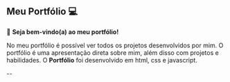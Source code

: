 ## Meu Portfólio 💻

🌟 **Seja bem-vindo(a) ao meu portfólio!**

No meu portfólio é possível ver todos os projetos desenvolvidos por mim. O portfólio é uma apresentação direta sobre mim, além disso com projetos e habilidades.
O **Portfólio** foi desenvolvido em html, css e javascript.

--
